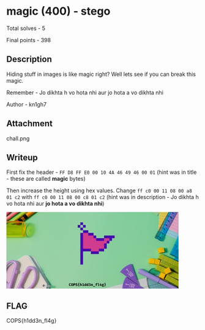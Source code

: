 # magic (400) - stego

Total solves - 5

Final points - 398

## Description
Hiding stuff in images is like magic right? Well lets see if you can break this magic.

Remember - Jo dikhta h vo hota nhi aur jo hota a vo dikhta nhi

Author - kn1gh7

## Attachment
chall.png

## Writeup
First fix the header - `FF D8 FF E0 00 10 4A 46 49 46 00 01` (hint was in title - these are called **magic** bytes)

Then increase the height using hex values. Change `ff c0 00 11 08 00 a8 01 c2` with `ff c0 00 11 08 00 c8 01 c2` (hint was in description - Jo dikhta h vo hota nhi aur **jo hota a vo dikhta nhi**)

![flag](org.jpg)

## FLAG
COPS{h1dd3n_fl4g}
